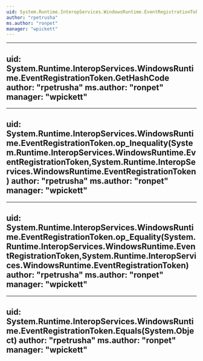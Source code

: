 ```yaml
---
uid: System.Runtime.InteropServices.WindowsRuntime.EventRegistrationToken
author: "rpetrusha"
ms.author: "ronpet"
manager: "wpickett"
---
```


---
uid: System.Runtime.InteropServices.WindowsRuntime.EventRegistrationToken.GetHashCode
author: "rpetrusha"
ms.author: "ronpet"
manager: "wpickett"
---

---
uid: System.Runtime.InteropServices.WindowsRuntime.EventRegistrationToken.op_Inequality(System.Runtime.InteropServices.WindowsRuntime.EventRegistrationToken,System.Runtime.InteropServices.WindowsRuntime.EventRegistrationToken)
author: "rpetrusha"
ms.author: "ronpet"
manager: "wpickett"
---

---
uid: System.Runtime.InteropServices.WindowsRuntime.EventRegistrationToken.op_Equality(System.Runtime.InteropServices.WindowsRuntime.EventRegistrationToken,System.Runtime.InteropServices.WindowsRuntime.EventRegistrationToken)
author: "rpetrusha"
ms.author: "ronpet"
manager: "wpickett"
---

---
uid: System.Runtime.InteropServices.WindowsRuntime.EventRegistrationToken.Equals(System.Object)
author: "rpetrusha"
ms.author: "ronpet"
manager: "wpickett"
---
